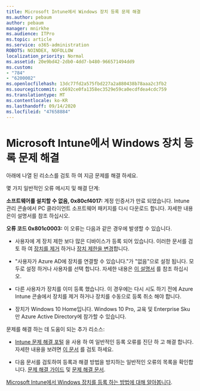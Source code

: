 ```yaml
---
title: Microsoft Intune에서 Windows 장치 등록 문제 해결
ms.author: pebaum
author: pebaum
manager: mnirkhe
ms.audience: ITPro
ms.topic: article
ms.service: o365-administration
ROBOTS: NOINDEX, NOFOLLOW
localization_priority: Normal
ms.assetid: 20e9bd42-2db0-4dd7-b480-966571494dd9
ms.custom:
- "784"
- "6200002"
ms.openlocfilehash: 13dc77fd2a575fbd227a2a880438b78aaa2c3fb2
ms.sourcegitcommit: c6692ce0fa1358ec3529e59ca0ecdfdea4cdc759
ms.translationtype: MT
ms.contentlocale: ko-KR
ms.lasthandoff: 09/14/2020
ms.locfileid: "47658884"
---
```

# <a name="troubleshoot-issues-with-enrolling-windows-devices-in-microsoft-intune"></a>Microsoft Intune에서 Windows 장치 등록 문제 해결

아래에 나열 된 리소스를 검토 하 여 지금 문제를 해결 하세요.
  
몇 가지 일반적인 오류 메시지 및 해결 단계:
  
 **소프트웨어를 설치할 수 없음, 0x80cf4017:** 계정 인증서가 만료 되었습니다. Intune 관리 콘솔에서 PC 클라이언트 소프트웨어 패키지를 다시 다운로드 합니다. 자세한 내용은이 설명서를 참조 하십시오.
  
 **오류 코드 0x801c0003:** 이 오류는 다음과 같은 경우에 발생할 수 있습니다.
  
-  사용자에 게 장치 제한 보다 많은 디바이스가 등록 되어 있습니다. 이러한 문서를 검토 하 여 [장치를 제거](https://docs.microsoft.com/intune/devices-wipe) 하거나 [장치 제한을 변경](https://docs.microsoft.com/intune/enrollment-restrictions-set#set-device-limit-restrictions)합니다.

-  "사용자가 Azure AD에 장치를 연결할 수 있습니다."가 "없음"으로 설정 됩니다. 모두로 설정 하거나 사용자를 선택 합니다. 자세한 내용은 [이 설명서](https://docs.microsoft.com/azure/active-directory/device-management-azure-portal#configure-device-settings) 를 참조 하십시오.

-  다른 사용자가 장치를 이미 등록 했습니다. 이 경우에는 다시 시도 하기 전에 Azure Intune 콘솔에서 장치를 제거 하거나 장치를 수동으로 등록 취소 해야 합니다.

-  장치가 Windows 10 Home입니다. Windows 10 Pro, 교육 및 Enterprise Sku만 Azure Active Directory에 참가할 수 있습니다.

문제를 해결 하는 데 도움이 되는 추가 리소스:
  
-  [Intune 문제 해결 포털](https://devicemanagement.microsoft.com/#blade/Microsoft_Intune_DeviceSettings/TroubleshootBlade) 을 사용 하 여 일반적인 등록 오류를 진단 하 고 해결 합니다. 자세한 내용을 보려면 [이 문서](https://docs.microsoft.com/intune/help-desk-operators) 를 검토 하세요.

-  다음 문서를 검토하여 등록과 해결 방법을 방지하는 일반적인 오류의 목록을 확인합니다. [문제 해결 가이드](https://support.microsoft.com/help/4089533/troubleshooting-windows-device-enrollment-problems-in-microsoft-intune) 및 [문제 해결 문서](https://docs.microsoft.com/intune-classic/troubleshoot/troubleshoot-device-enrollment-in-intune).

[Microsoft Intune에서 Windows 장치를 등록 하는 방법에 대해 알아봅니다](https://docs.microsoft.com/intune/windows-enroll).
